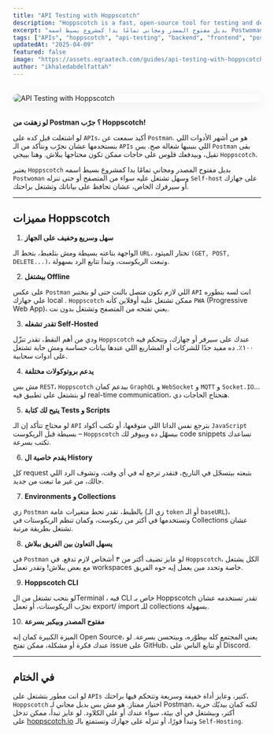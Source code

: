 ```yaml
---
title: "API Testing with Hoppscotch"
description: "Hoppscotch is a fast, open-source tool for testing and debugging APIs. This guide shows how to use Hoppscotch to send requests, inspect responses, and streamline your API development workflow."
excerpt: "بديل مفتوح المصدر ومجاني تمامًا بدا كمشروع بسيط اسمه Postwoman وسهل تشتغل عليه سواء من المتصفح أو حتى تنزله Self-host على جهازك أو سيرفرك الخاص، عشان تحافظ على بياناتك وتشتغل براحتك."
tags: ["APIs", "hoppscotch", "api-testing", "backend", "frontend", "postwoman", "REST", "GraphQL"]
updatedAt: "2025-04-09"
featured: false
image: "https://assets.eqraatech.com/guides/api-testing-with-hoppscotch.png"
author: "ikhaledabdelfattah"
---
```


<img src="https://assets.eqraatech.com/guides/api-testing-with-hoppscotch.png" alt="API Testing with Hoppscotch" ondragstart="return false;" oncontextmenu="return false;" style="display: block; margin: 2rem auto; border-radius: 1rem; box-shadow: 0 4px 24px 0 rgba(0,0,0,0.08);" />


**لو زهقت من Postman ؟ جرّب Hoppscotch!**

لو اشتغلت قبل كده على `APIs`، أكيد سمعت عن `Postman`. هو من أشهر الأدوات اللي بنستخدمها عشان نجرّب ونتأكد من الـ `APIs` اللي بنبنيها شغالة صح. بس `Postman` بقى تقيل، وبيدفعك فلوس على حاجات ممكن تكون محتاجها ببلاش. وهنا بييجي `Hoppscotch`.

يعتبر `Hoppscotch` بديل مفتوح المصدر ومجاني تمامًا بدا كمشروع بسيط اسمه `Postwoman` وسهل تشتغل عليه سواء من المتصفح أو حتى تنزله `Self-host` على جهازك أو سيرفرك الخاص، عشان تحافظ على بياناتك وتشتغل براحتك.

---

## **مميزات Hoppscotch**

1. **سهل وسريع وخفيف على الجهاز**

الواجهة بتاعته بسيطة ومش بتلغبط، بتحط الـ `URL`، تختار الميثود `(GET, POST, DELETE...)`، وتبعت الريكوست، وتبدأ تتابع الرد بسهولة.

2. **بيشتغل Offline**

على عكس `Postman` اللي لازم تكون متصل بالنت حتى لو بتختبر `API` انت لسه بتطوره علي جهازك local . `Hoppscotch` ممكن تشتغل عليه أوفلاين كأنه `PWA` (Progressive Web App)، يعني تفتحه من المتصفح وتشتغل بدون نت.

3. **تقدر تشغله Self-Hosted**

ودي من أهم النقط، تقدر تنزّل `Hoppscotch` عندك على سيرفر أو جهازك، وتتحكم فيه ١٠٠٪. ده مفيد جدًا للشركات أو المشاريع اللي عندها بيانات حساسة ومش حابة تشتغل على أدوات سحابية.

4. **يدعم بروتوكولات مختلفة**

مش بس `REST`، `Hoppscotch` بيدعم كمان `GraphQL` و `WebSocket` و `MQTT` و `Socket.IO`... لو بتشتغل على تطبيق فيه real-time communication، هتحتاج الحاجات دي.

5. **يتيح لك كتابة Tests و Scripts**

لو محتاج تتأكد إن الـ `API` بترجع نفس الداتا اللي متوقعها، أو تكتب أكواد `JavaScript` بسيطة قبل الريكوست – `Hoppscotch` بيسهّل ده وبيوفر لك code snippets تساعدك تكتب بسرعة.

6. **يقدم خاصية ال History**

كل request بتبعته بيتسجّل في التاريخ، فتقدر ترجع له في أي وقت، وتشوف الرد اللي جالك، من غير ما تبعت من جديد.

7. **Environments و Collections**

زي `Postman` بالظبط، تقدر تحط متغيرات عامة (زي الـ `token` أو الـ `baseURL`)، وتستخدمها في أكتر من ريكوست، وكمان تنظم الريكوستات في Collections عشان تشتغل بطريقة مرتبة.

8. **يسهل التعاون بين الفريق ببلاش**

في `Postman` لو عايز تضيف أكتر من ٣ أشخاص لازم تدفع. في `Hoppscotch`، الكل يشتغل مع بعض ببلاش! وتقدر تعمل workspaces خاصة وتحدد مين يعمل إيه جوه الفريق.

9. **Hoppscotch CLI**

لو بتحب تشتغل من الTerminal ، فيه CLI خاص بـ Hoppscotch تقدر تستخدمه عشان تجرّب الريكوستات، أو تعمل export/ import للـ collections بسهولة.

10. **مفتوح المصدر وبيكبر بسرعة**

الميزة الكبيرة كمان إنه Open Source، يعني المجتمع كله بيطوّره، وبيتحسن بسرعة. لو عندك فكرة أو مشكلة، ممكن تفتح issue على GitHub، أو تتابع الناس على Discord.

---

## في الختام

لو انت مطور بتشتغل على `APIs` كتير، وعايز أداة خفيفة وسريعة وتتحكم فيها براحتك، `Hoppscotch` اختيار ممتاز. هو مش بس بديل مجاني لـ Postman، لكنه كمان بيديّك حرية أكتر، وبيشتغل في أي بيئة، سواء عندك أو على الكلاود.
لو عايز تبدأ، ممكن تدخل على [hoppscotch.io](https://hoppscotch.io/?ref=eqraatech.com) وتبدأ فورًا، أو تنزله على جهازك وتستمتع بالـ `Self-Hosting`.